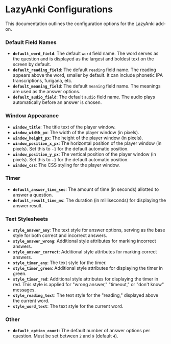 # LazyAnki Configurations

This documentation outlines the configuration options for the LazyAnki add-on.

### Default Field Names

- **`default_word_field`**: The default `word` field name. The word serves as the question and is displayed as the largest and boldest text on the screen by default.  
- **`default_reading_field`**: The default `reading` field name. The reading appears above the word, smaller by default. It can include phonetic IPA transcriptions, furigana, etc.  
- **`default_meaning_field`**: The default `meaning` field name. The meanings are used as the answer options.  
- **`default_audio_field`**: The default `audio` field name. The audio plays automatically before an answer is chosen.  

### Window Appearance

- **`window_title`**: The title text of the player window.  
- **`window_width_px`**: The width of the player window (in pixels).  
- **`window_height_px`**: The height of the player window (in pixels).  
- **`window_position_x_px`**: The horizontal position of the player window (in pixels). Set this to `-1` for the default automatic position.  
- **`window_position_y_px`**: The vertical position of the player window (in pixels). Set this to `-1` for the default automatic position.  
- **`window_css`**: The CSS styling for the player window.  

### Timer

- **`default_answer_time_sec`**: The amount of time (in seconds) allotted to answer a question.  
- **`default_result_time_ms`**: The duration (in milliseconds) for displaying the answer result.  

### Text Stylesheets

- **`style_answer_any`**: The text style for answer options, serving as the base style for both correct and incorrect answers.  
- **`style_answer_wrong`**: Additional style attributes for marking incorrect answers.  
- **`style_answer_correct`**: Additional style attributes for marking correct answers.  
- **`style_timer_any`**: The text style for the timer.  
- **`style_timer_green`**: Additional style attributes for displaying the timer in green. 
- **`style_timer_red`**: Additional style attributes for displaying the timer in red. This style is applied for "wrong answer," "timeout," or "don't know" messages.  
- **`style_reading_text`**: The text style for the "reading," displayed above the current word.  
- **`style_word_text`**: The text style for the current word.  

### Other

- **`default_option_count`**: The default number of answer options per question. Must be set between `2` and `9` (default `4`).  
